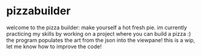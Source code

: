 # pizzabuilder
welcome to the pizza builder: make yourself a hot fresh pie.
im currently practicing my skills by working on a project where you can build a pizza :)
the program populates the art from the json into the viewpane!
this is a wip, let me know how to improve the code!
